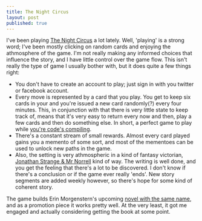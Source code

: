 ```yaml
---
title: The Night Circus
layout: post
published: true
---
```


I've been playing [The Night Circus][nc] a lot lately. Well, 'playing'
is a strong word; I've been mostly clicking on random cards and
enjoying the athmosphere of the game. I'm not really making any
informed choices that influence the story, and I have little control
over the game flow. This isn't really the type of game I usually
bother with, but it does quite a few things right:

 * You don't have to create an account to play; just sign in with you
   twitter or facebook account.
 * Every move is represented by a card that you play. You get to keep
   six cards in your and you're issued a new card randomly(?) every
   four minutes. This, in conjunction with that there is very little
   state to keep track of, means that it's very easy to return every
   now and then, play a few cards and then do something else. In
   short, a perfect game to play while [you're code's compiling][xkcd].
 * There's a constant stream of small rewards. Almost every card
   played gains you a memento of some sort, and most of the mementoes
   can be used to unlock new paths in the game.
 * Also, the setting is very athmospheric in a kind of fantasy
   victorian, [Jonathan Strange & Mr Norrell][strange] kind of
   way. The writing is well done, and you get the feeling that there's
   a lot to be discovered. I don't know if there's a conclusion or if
   the game ever really 'ends'. New story segments are added weekly
   however, so there's hope for some kind of coherent story.

The game builds Erin Morgenstern's upcoming
[novel with the same name][novel], and as a promotion piece it works
pretty well. At the very least, it got me engaged and actually
considering getting the book at some point.

[nc]:http://www.nightcircus.co.uk/
[novel]:http://www.amazon.co.uk/The-Night-Circus-ebook/dp/B005AKFXZW/ref=sr_1_2?s=books&ie=UTF8&qid=1315234149&sr=1-2
[xkcd]:http://xkcd.com/303/
[strange]:http://en.wikipedia.org/wiki/Jonathan_Strange_%26_Mr_Norrell
